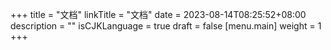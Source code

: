 +++
title = "文档"
linkTitle = "文档"
date = 2023-08-14T08:25:52+08:00
description = ""
isCJKLanguage = true
draft = false
[menu.main]
    weight = 1
+++